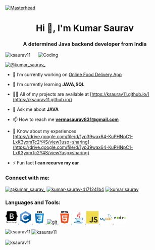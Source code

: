 [![Masterhead](https://1.bp.blogspot.com/-7A4WynwLsMw/XbBpCXG8fHI/AAAAAAAAMt4/uOa1bpLskYgrwGbllhSu2SDj_Mig8SXJQCLcBGAsYHQ/s1600/2000_600px.gif)](https://ksaurav11.io)
<h1 align="center">Hi 👋, I'm Kumar Saurav</h1>
<h3 align="center">A determined Java backend developer from India</h3>
<img align="right" alt="Coding" width="400" src="https://cdn.dribbble.com/users/1162077/screenshots/3848914/programmer.gif">

<p align="left"> <img src="https://komarev.com/ghpvc/?username=ksaurav11&label=Profile%20views&color=0e75b6&style=flat" alt="ksaurav11" /> </p>

<p align="left"> <a href="https://twitter.com/@kumar_saurav_" target="blank"><img src="https://img.shields.io/twitter/follow/@kumar_saurav_?logo=twitter&style=for-the-badge" alt="@kumar_saurav_" /></a> </p>

- 🔭 I’m currently working on [Online Food Delivery App](https://github.com/ksaurav11/Online-food-delivery-app)

- 🌱 I’m currently learning **JAVA,SQL**

- 👨‍💻 All of my projects are available at [https://ksaurav11.github.io/](https://ksaurav11.github.io/)

- 💬 Ask me about **JAVA**

- 📫 How to reach me **vermasaurav831@gmail.com**

- 📄 Know about my experiences [https://drive.google.com/file/d/1yp39wax64-KuPHNpC1-LxK3yxmTc2Y4S/view?usp=sharing](https://drive.google.com/file/d/1yp39wax64-KuPHNpC1-LxK3yxmTc2Y4S/view?usp=sharing)

- ⚡ Fun fact **I can recurve my ear**

<h3 align="left">Connect with me:</h3>
<p align="left">
<a href="https://twitter.com/@kumar_saurav_" target="blank"><img align="center" src="https://raw.githubusercontent.com/rahuldkjain/github-profile-readme-generator/master/src/images/icons/Social/twitter.svg" alt="@kumar_saurav_" height="30" width="40" /></a>
<a href="https://linkedin.com/in/kumar-saurav-4171241b4" target="blank"><img align="center" src="https://raw.githubusercontent.com/rahuldkjain/github-profile-readme-generator/master/src/images/icons/Social/linked-in-alt.svg" alt="kumar-saurav-4171241b4" height="30" width="40" /></a>
<a href="https://fb.com/kumar saurav" target="blank"><img align="center" src="https://raw.githubusercontent.com/rahuldkjain/github-profile-readme-generator/master/src/images/icons/Social/facebook.svg" alt="kumar saurav" height="30" width="40" /></a>
</p>

<h3 align="left">Languages and Tools:</h3>
<p align="left"> <a href="https://getbootstrap.com" target="_blank" rel="noreferrer"> <img src="https://raw.githubusercontent.com/devicons/devicon/master/icons/bootstrap/bootstrap-plain-wordmark.svg" alt="bootstrap" width="40" height="40"/> </a> <a href="https://www.cprogramming.com/" target="_blank" rel="noreferrer"> <img src="https://raw.githubusercontent.com/devicons/devicon/master/icons/c/c-original.svg" alt="c" width="40" height="40"/> </a> <a href="https://www.w3schools.com/css/" target="_blank" rel="noreferrer"> <img src="https://raw.githubusercontent.com/devicons/devicon/master/icons/css3/css3-original-wordmark.svg" alt="css3" width="40" height="40"/> </a> <a href="https://git-scm.com/" target="_blank" rel="noreferrer"> <img src="https://www.vectorlogo.zone/logos/git-scm/git-scm-icon.svg" alt="git" width="40" height="40"/> </a> <a href="https://www.w3.org/html/" target="_blank" rel="noreferrer"> <img src="https://raw.githubusercontent.com/devicons/devicon/master/icons/html5/html5-original-wordmark.svg" alt="html5" width="40" height="40"/> </a> <a href="https://www.java.com" target="_blank" rel="noreferrer"> <img src="https://raw.githubusercontent.com/devicons/devicon/master/icons/java/java-original.svg" alt="java" width="40" height="40"/> </a> <a href="https://developer.mozilla.org/en-US/docs/Web/JavaScript" target="_blank" rel="noreferrer"> <img src="https://raw.githubusercontent.com/devicons/devicon/master/icons/javascript/javascript-original.svg" alt="javascript" width="40" height="40"/> </a> <a href="https://www.mysql.com/" target="_blank" rel="noreferrer"> <img src="https://raw.githubusercontent.com/devicons/devicon/master/icons/mysql/mysql-original-wordmark.svg" alt="mysql" width="40" height="40"/> </a> <a href="https://nodejs.org" target="_blank" rel="noreferrer"> <img src="https://raw.githubusercontent.com/devicons/devicon/master/icons/nodejs/nodejs-original-wordmark.svg" alt="nodejs" width="40" height="40"/> </a> </p>

<p><img align="left" src="https://github-readme-stats.vercel.app/api/top-langs?username=ksaurav11&show_icons=true&locale=en&layout=compact" alt="ksaurav11" /></p>

<p>&nbsp;<img align="center" src="https://github-readme-stats.vercel.app/api?username=ksaurav11&show_icons=true&locale=en" alt="ksaurav11" /></p>

<p><img align="center" src="https://github-readme-streak-stats.herokuapp.com/?user=ksaurav11&" alt="ksaurav11" /></p>
